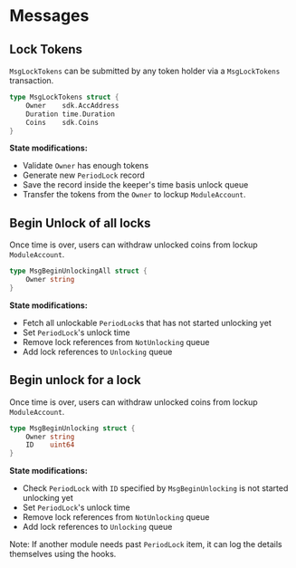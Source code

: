 <!--
order: 3
-->

# Messages

## Lock Tokens

`MsgLockTokens` can be submitted by any token holder via a `MsgLockTokens` transaction.

```go
type MsgLockTokens struct {
	Owner    sdk.AccAddress
	Duration time.Duration
	Coins    sdk.Coins
}
```

**State modifications:**

- Validate `Owner` has enough tokens
- Generate new `PeriodLock` record
- Save the record inside the keeper's time basis unlock queue
- Transfer the tokens from the `Owner` to lockup `ModuleAccount`.

## Begin Unlock of all locks

Once time is over, users can withdraw unlocked coins from lockup `ModuleAccount`.

```go
type MsgBeginUnlockingAll struct {
	Owner string
}
```

**State modifications:**

- Fetch all unlockable `PeriodLock`s that has not started unlocking yet
- Set `PeriodLock`'s unlock time
- Remove lock references from `NotUnlocking` queue
- Add lock references to `Unlocking` queue

## Begin unlock for a lock

Once time is over, users can withdraw unlocked coins from lockup `ModuleAccount`.

```go
type MsgBeginUnlocking struct {
	Owner string
	ID    uint64
}
```

**State modifications:**

- Check `PeriodLock` with `ID` specified by `MsgBeginUnlocking` is not started unlocking yet
- Set `PeriodLock`'s unlock time
- Remove lock references from `NotUnlocking` queue
- Add lock references to `Unlocking` queue

Note: If another module needs past `PeriodLock` item, it can log the details themselves using the hooks.
